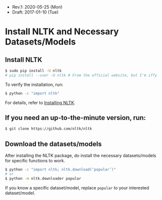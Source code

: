 * Rev.1: 2020-05-25 (Mon)
* Draft: 2017-01-10 (Tue)
# Install NLTK and Necessary Datasets/Models

## Install NLTK
```bash
$ sudo pip install -U nltk
# pip install --user -U nltk # From the official website, but I'm iffy about it.
```
To verify the installation, run:
```bash
$ python -c "import nltk"
```
For details, refer to [Installing NLTK](https://www.nltk.org/install.html).

## If you need an up-to-the-minute version, run:
```bash
$ git clone https://github.com/nltk/nltk
```
## Download the datasets/models
After installing the NLTK package, do install the necessary datasets/models for specific functions to work.
```bash
$ python -c "import nltk; nltk.download(‘popular’)"
# or
$ python -m nltk.downloader popular
```
If you know a specific dataset/model, replace `popular` to your interested dataset/model.
